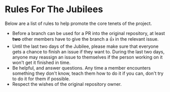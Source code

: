# Rules For The Jubilees

Below are a list of rules to help promote the core tenets of the project.

- Before a branch can be used for a PR into the original repository, at least **two** other members have to give the branch a :+1: in the relevant issue.
- Until the last two days of the Jubilee, please make sure that everyone gets a chance to finish an issue if they want to. During the last two days, anyone may reassign an issue to themselves if the person working on it won't get it finished in time.
- Be helpful, and answer questions. Any time a member encounters something they don't know, teach them how to do it if you can, don't try to do it for them if possible.
- Respect the wishes of the original repository owner.
